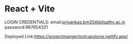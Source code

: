 # React + Vite
LOGIN CREDENTIALS:
email:priyankas.bm20@bitsathy.ac.in
password:987654321


Deployed Link:https://projectmangertoolcapstone.netlify.app/


